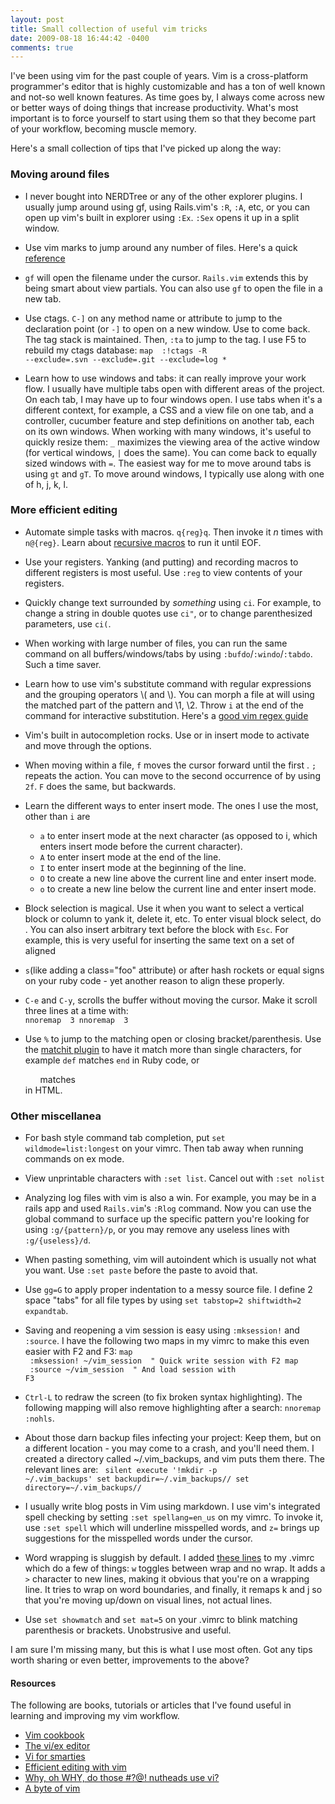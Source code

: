 ```yaml
---
layout: post
title: Small collection of useful vim tricks
date: 2009-08-18 16:44:42 -0400
comments: true
---
```


I've been using vim for the past couple of years. Vim is a cross-platform programmer's editor that is highly customizable and has a ton of well known and not-so well known features. As time goes by, I always come across new or better ways of doing things that increase productivity. What's most important is to force yourself to start using them so that they become part of your workflow, becoming muscle memory.

Here's a small collection of tips that I've picked up along the way:

### Moving around files

* I never bought into NERDTree or any of the other explorer plugins. I usually jump around using gf, using Rails.vim's <code>:R</code>, <code>:A</code>, etc, or you can open up vim's built in explorer using <code>:Ex</code>. <code>:Sex</code> opens it up in a split window.

* Use vim marks to jump around any number of files. Here's a quick [reference](http://www.linux.com/archive/feature/54159)

* <code>gf</code> will open the filename under the cursor. <code>Rails.vim</code> extends this by being smart about view partials. You can also use <code><C-W>gf</code> to open the file in a new tab.

* Use ctags. <code>C-]</code> on any method name or attribute to jump to the declaration point (or <code><C-W>-]</code> to open on a new window. Use <code><C-T></code> to come back. The tag stack is maintained. Then, <code>:ta</code> to jump to the tag. I use F5 to rebuild my ctags database:
<code>map <silent> <F5>:!ctags -R --exclude=.svn --exclude=.git --exclude=log *<CR></code>

* Learn how to use windows and tabs: it can really improve your work flow. I usually have multiple tabs open with different areas of the project. On each tab, I may have up to four windows open. I use tabs when it's a different context, for example, a CSS and a view file on one tab, and a controller, cucumber feature and step definitions on another tab, each on its own windows. When working with many windows, it's useful to quickly resize them: <code><C-W>_</code> maximizes the viewing area of the active window (for vertical windows, <code><C-W>|</code> does the same). You can come back to equally sized windows with <code><C-W>=</code>. The easiest way for me to move around tabs is using <code>gt</code> and <code>gT</code>. To move around windows, I typically use <code><C-W></code> along with one of h, j, k, l.

### More efficient editing

* Automate simple tasks with macros. <code>q{reg}<your-macro>q</code>. Then invoke it *n* times with <code>n@{reg}</code>. Learn about [recursive macros](http://vim.wikia.com/wiki/Record_a_recursive_macro) to run it until EOF.

* Use your registers. Yanking (and putting) and recording macros to different registers is most useful. Use <code>:reg</code> to view contents of your registers.

* Quickly change text surrounded by *something* using <code>ci</code>. For example, to change a string in double quotes use <code>ci"</code>, or to change parenthesized parameters, use <code>ci(</code>. 

* When working with large number of files, you can run the same command on all buffers/windows/tabs by using <code>:bufdo</code>/<code>:windo</code>/<code>:tabdo</code>. Such a time saver.

* Learn how to use vim's substitute command with regular expressions and the grouping operators \\( and \\). You can morph a file at will using the matched part of the pattern and \1, \2. Throw <code>i</code> at the end of the command for interactive substitution. Here's a [good vim regex guide](http://www.geocities.com/volontir/) 

* Vim's built in autocompletion rocks. Use <code><C-n></code> or <code><C-p></code> in insert mode to activate and move through the options. 

* When moving within a file, <code>f<char></code> moves the cursor forward until the first <code><char></code>. <code>;</code> repeats the action. You can move to the second occurrence of <code><char></code> by using <code>2f<char></code>. <code>F<char></code> does the same, but backwards.

* Learn the different ways to enter insert mode. The ones I use the most, other than <code>i</code> are
  * <code>a</code> to enter insert mode at the next character (as opposed to i, which enters insert mode before the current character).
  * <code>A</code> to enter insert mode at the end of the line.
  * <code>I</code> to enter insert mode at the beginning of the line.
  * <code>O</code> to create a new line above the current line and enter insert mode.
  * <code>o</code> to create a new line below the current line and enter insert mode.

* Block selection is magical. Use it when you want to select a vertical block or column to yank it, delete it, etc. To enter visual block select, do <code><C-q></code>. You can also insert arbitrary text before the block with <code><C-I><type your chars>Esc</code>. For example, this is very useful for inserting the same text on a set of aligned <code><li>s</code>(like adding a class="foo" attribute) or after hash rockets or equal signs on your ruby code - yet another reason to align these properly.

* <code>C-e</code> and <code>C-y</code>, scrolls the buffer without moving the cursor. Make it scroll three lines at a time with:
<code> nnoremap <C-e> 3<C-e>
nnoremap <C-y> 3<C-y></code>

* Use <code>%</code> to jump to the matching open or closing bracket/parenthesis. Use the [matchit plugin](http://www.vim.org/scripts/script.php?script_id=39) to have it match more than single characters, for example <code>def</code> matches <code>end</code> in Ruby code, or <code><ul></code> matches <code></ul></code> in HTML.

### Other miscellanea

* For bash style command tab completion, put <code>set wildmode=list:longest</code> on your vimrc. Then tab away when running commands on ex mode.

* View unprintable characters with <code>:set list</code>. Cancel out with <code>:set nolist</code>

* Analyzing log files with vim is also a win. For example, you may be in a rails app and used <code>Rails.vim</code>'s <code>:Rlog</code> command. Now you can use the global command to surface up the specific pattern you're looking for using <code>:g/{pattern}/p</code>, or you may remove any useless lines with <code>:g/{useless}/d</code>.

* When pasting something, vim will autoindent which is usually not what you want. Use <code>:set paste</code> before the paste to avoid that.

* Use <code>gg=G</code> to apply proper indentation to a messy source file. I define 2 space "tabs" for all file types by using <code>set tabstop=2 shiftwidth=2 expandtab</code>.

* Saving and reopening a vim session is easy using <code>:mksession!</code> and <code>:source</code>. I have the following two maps in my vimrc to make this even easier with F2 and F3:
<code>map <F2> :mksession! ~/vim_session <cr> " Quick write session with F2
map <F3> :source ~/vim_session <cr>     " And load session with F3</code>

* <code>Ctrl-L</code> to redraw the screen (to fix broken syntax highlighting). The following mapping will also remove highlighting after a search: <code>nnoremap <C-L> :nohls<CR><C-L></code>.

* About those darn backup files infecting your project: Keep them, but on a different location - you may come to a crash, and you'll need them. I created a directory called ~/.vim_backups, and vim puts them there. The relevant lines are:
<code> silent execute '!mkdir -p ~/.vim_backups'
set backupdir=~/.vim_backups//
set directory=~/.vim_backups//</code>

* I usually write blog posts in Vim using markdown. I use vim's integrated spell checking by setting <code>:set spellang=en_us</code> on my vimrc. To invoke it, use <code>:set spell</code> which will underline misspelled words, and <code>z=</code> brings up suggestions for the misspelled words under the cursor.

* Word wrapping is sluggish by default. I added [these lines](http://github.com/hgimenez/vimfiles/blob/c07ac584cbc477a0619c435df26a590a88c3e5a2/vimrc#L72-122) to my .vimrc which do a few of things: <code><leader>w</code> toggles between wrap and no wrap. It adds a <code>></code> character to new lines, making it obvious that you're on a wrapping line. It tries to wrap on word boundaries, and finally, it remaps k and j so that you're moving up/down on visual lines, not actual lines.

* Use <code>set showmatch</code> and <code>set mat=5</code> on your .vimrc to blink matching parenthesis or brackets. Unobstrusive and useful.

I am sure I'm missing many, but this is what I use most often. Got any tips worth sharing or even better, improvements to the above?

#### Resources
The following are books, tutorials or articles that I've found useful in learning and improving my vim workflow.

* [Vim cookbook](http://vim.runpaint.org/toc/)
* [The vi/ex editor](http://www.networkcomputing.com/unixworld/tutorial/009/009.html) 
* [Vi for smarties](http://jerrywang.net/vi/) 
* [Efficient editing with vim](http://jmcpherson.org/editing.html)
* [Why, oh WHY, do those #?@! nutheads use vi?](http://www.viemu.com/a-why-vi-vim.html)
* [A byte of vim](http://www.swaroopch.com/notes/Vim)
